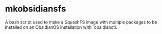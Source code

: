 # mkobsidiansfs

A bash script used to make a SquashFS image with multiple packages to be installed on an ObsidianOS installation with `obsidianctl.


